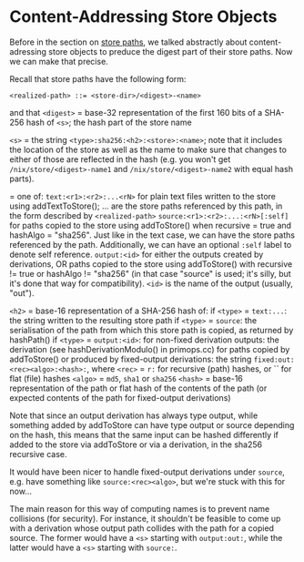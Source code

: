 # Content-Addressing Store Objects

Before in the section on [store paths](./paths.md), we talked abstractly about content-adressing store objects to preduce the digest part of their store paths.
Now we can make that precise.

Recall that store paths have the following form:
```bnf
<realized-path> ::= <store-dir>/<digest>-<name>
```
and that `<digest>` = base-32 representation of the first 160 bits of a SHA-256
  hash of `<s>`; the hash part of the store name

`<s>` = the string `<type>:sha256:<h2>:<store>:<name>`;
  note that it includes the location of the store as well as the
  name to make sure that changes to either of those are reflected
  in the hash (e.g. you won't get `/nix/store/<digest>-name1` and
  `/nix/store/<digest>-name2` with equal hash parts).

<type> = one of:
  `text:<r1>:<r2>:...<rN>`
    for plain text files written to the store using
    addTextToStore(); <r1> ... <rN> are the store paths referenced
    by this path, in the form described by `<realized-path>`
  `source:<r1>:<r2>:...:<rN>[:self]`
    for paths copied to the store using addToStore() when recursive
    = true and hashAlgo = "sha256". Just like in the text case, we
    can have the store paths referenced by the path.
    Additionally, we can have an optional `:self` label to denote self
    reference.
  `output:<id>`
    for either the outputs created by derivations, OR paths copied
    to the store using addToStore() with recursive != true or
    hashAlgo != "sha256" (in that case "source" is used; it's
    silly, but it's done that way for compatibility).  `<id>` is the
    name of the output (usually, "out").

`<h2>` = base-16 representation of a SHA-256 hash of:
  if `<type>` = `text:...`:
    the string written to the resulting store path
  if `<type>` = `source`:
    the serialisation of the path from which this store path is
    copied, as returned by hashPath()
  if `<type>` = `output:<id>`:
    for non-fixed derivation outputs:
      the derivation (see hashDerivationModulo() in
      primops.cc)
    for paths copied by addToStore() or produced by fixed-output
    derivations:
      the string `fixed:out:<rec><algo>:<hash>:`, where
        `<rec>` = `r:` for recursive (path) hashes, or `` for flat
          (file) hashes
        `<algo>` = `md5`, `sha1` or `sha256`
        `<hash>` = base-16 representation of the path or flat hash of
          the contents of the path (or expected contents of the
          path for fixed-output derivations)

Note that since an output derivation has always type output, while
something added by addToStore can have type output or source depending
on the hash, this means that the same input can be hashed differently
if added to the store via addToStore or via a derivation, in the sha256
recursive case.

It would have been nicer to handle fixed-output derivations under
`source`, e.g. have something like `source:<rec><algo>`, but we're
stuck with this for now...

The main reason for this way of computing names is to prevent name
collisions (for security).  For instance, it shouldn't be feasible
to come up with a derivation whose output path collides with the
path for a copied source.  The former would have a `<s>` starting with
`output:out:`, while the latter would have a `<s>` starting with
`source:`.
